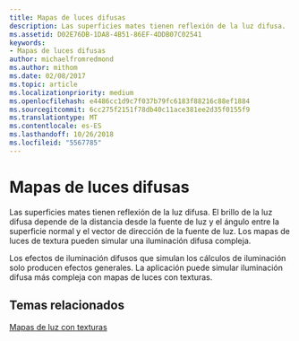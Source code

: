 ```yaml
---
title: Mapas de luces difusas
description: Las superficies mates tienen reflexión de la luz difusa.
ms.assetid: D02E76DB-1DA8-4B51-86EF-4DDB07C02541
keywords:
- Mapas de luces difusas
author: michaelfromredmond
ms.author: mithom
ms.date: 02/08/2017
ms.topic: article
ms.localizationpriority: medium
ms.openlocfilehash: e4486cc1d9c7f037b79fc6183f88216c88ef1884
ms.sourcegitcommit: 6cc275f2151f78db40c11ace381ee2d35f0155f9
ms.translationtype: MT
ms.contentlocale: es-ES
ms.lasthandoff: 10/26/2018
ms.locfileid: "5567785"
---
```

# <a name="diffuse-light-maps"></a>Mapas de luces difusas


Las superficies mates tienen reflexión de la luz difusa. El brillo de la luz difusa depende de la distancia desde la fuente de luz y el ángulo entre la superficie normal y el vector de dirección de la fuente de luz. Los mapas de luces de textura pueden simular una iluminación difusa compleja.

Los efectos de iluminación difusos que simulan los cálculos de iluminación solo producen efectos generales. La aplicación puede simular iluminación difusa más compleja con mapas de luces con texturas.

## <a name="span-idrelated-topicsspanrelated-topics"></a><span id="related-topics"></span>Temas relacionados


[Mapas de luz con texturas](light-mapping-with-textures.md)

 

 




